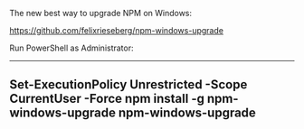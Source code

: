 The new best way to upgrade NPM on Windows:

https://github.com/felixrieseberg/npm-windows-upgrade

Run PowerShell as Administrator:

---
Set-ExecutionPolicy Unrestricted -Scope CurrentUser -Force
npm install -g npm-windows-upgrade
npm-windows-upgrade
---